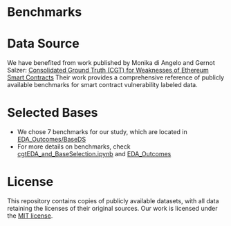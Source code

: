 # Benchmarks

# Data Source
We have benefited from work published by Monika di Angelo and Gernot Salzer: <A Href="https://github.com/gsalzer/cgt">Consolidated Ground Truth (CGT) for Weaknesses of Ethereum Smart Contracts</A>
Their work provides a comprehensive reference of publicly available benchmarks for smart contract vulnerability labeled data.
# Selected Bases
*  We chose 7 benchmarks for our study, which are located in <A Href="https://github.com/MultiTagging/Benchmarks/tree/main/EDA_Outcomes/BaseDS"> EDA_Outcomes/BaseDS</A>
*  For more details on benchmarks, check <A Href="https://github.com/MultiTagging/Benchmarks/blob/main/cgtEDA_and_BaseSelection.ipynb">cgtEDA_and_BaseSelection.ipynb</A> and <A Href="https://github.com/MultiTagging/Benchmarks/tree/main/EDA_Outcomes">EDA_Outcomes</A> 
# License
This repository contains copies of publicly available datasets, with all data retaining the licenses of their original sources. Our work is licensed under the <A Href="https://github.com/MultiTagging/Benchmarks/blob/main/LICENSE"> MIT license</A>.
